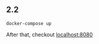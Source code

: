 ## 2.2

```shell
docker-compose up
```

After that, checkout [localhost:8080](http://localhost:8080)
